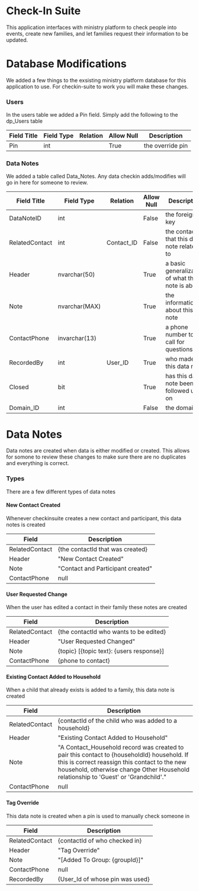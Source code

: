 # Check-In Suite
This application interfaces with ministry platform to check people into events, create new families, and let families request their information to be updated.

# Database Modifications

We added a few things to the exsisting ministry platform database for this application to use. For checkin-suite to work you will make these changes.

### Users
In the users table we added a Pin field. Simply add the following to the dp_Users table

| Field Title  | Field Type   | Relation                | Allow Null | Description  |
| ------------ | ------------ | ----------------------- | ---------- | ------------ |
|Pin           |int           |                         | True      | the override pin |

### Data Notes
We added a table called Data_Notes. Any data checkin adds/modifies will go in here for someone to review.

| Field Title  | Field Type   | Relation                | Allow Null | Description  |
| ------------ | ------------ | ----------------------- | ---------- | ------------ |
|DataNoteID    |int           |                         | False      | the foreign key |
|RelatedContact|int           |Contact_ID               | False      | the contact that this data note relates to |
|Header        |nvarchar(50)  |                         | True       | a basic generalization of what this note is about |
|Note          |nvarchar(MAX) |                         | True       | the information about this note |
|ContactPhone  |invarchar(13) |                         | True       | a phone number to call for questions |
|RecordedBy    |int           |User_ID                  | True       | who made this data note |
|Closed        |bit           |                         | True       | has this data note been followed up on |
|Domain_ID     |int           |                         | False      | the domain id |

# Data Notes
Data notes are created when data is either modified or created. This allows for somone to review these changes to make sure there are no duplicates and everything is correct. 

### Types
There are a few different types of data notes

#### New Contact Created
Whenever checkinsuite creates a new contact and participant, this data notes is created

| Field | Description |
| ----- | ------------|
| RelatedContact | {the contactId that was created} |
| Header | "New Contact Created" |
| Note | "Contact and Participant created" |
| ContactPhone | null |

#### User Requested Change
When the user has edited a contact in their family these notes are created

| Field | Description |
| ----- | ------------|
| RelatedContact | {the contactId who wants to be edited} |
| Header | "User Requested Changed" |
| Note | {topic} [{topic text}: {users response}] |
| ContactPhone | {phone to contact} |

#### Existing Contact Added to Household
When a child that already exists is added to a family, this data note is created

| Field | Description |
| ----- | ------------|
| RelatedContact | {contactId of the child who was added to a household} |
| Header | "Existing Contact Added to Household" |
| Note | "A Contact_Household record was created to pair this contact to {householdId} household. If this is correct reassign this contact to the new household, otherwise change Other Household relationship to 'Guest' or 'Grandchild'." |
| ContactPhone | null |

#### Tag Override
This data note is created when a pin is used to manually check someone in

| Field | Description |
| ----- | ------------|
| RelatedContact | {contactId of who checked in} |
| Header | "Tag Override" |
| Note | "[Added To Group: {groupId}]" |
| ContactPhone | null |
| RecordedBy | {User_Id of whose pin was used} |
